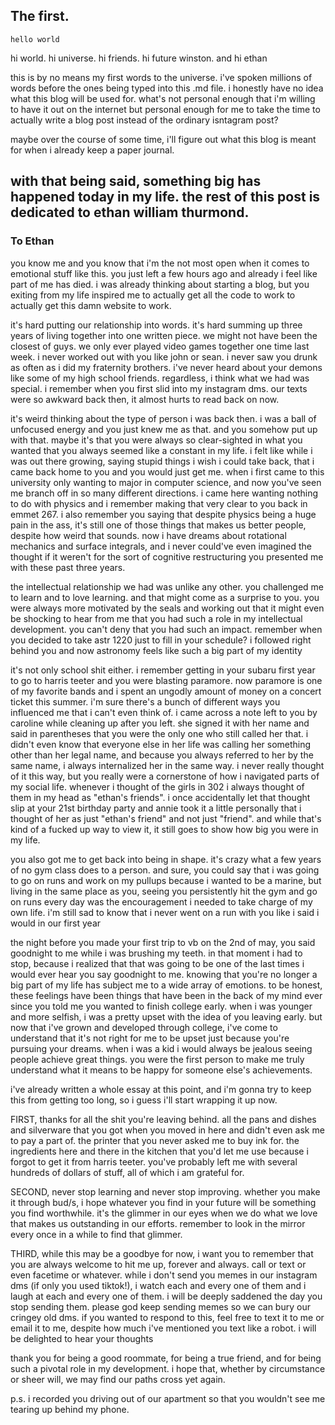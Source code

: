 ## The first.

`hello world`

hi world. hi universe. hi friends. hi future winston. and hi ethan

this is by no means my first words to the universe. i've spoken millions of words before the ones being typed into this .md file.
i honestly have no idea what this blog will be used for. what's not personal enough that i'm willing to have it out on the internet but personal enough for me to take the time to actually write a blog post instead of the ordinary isntagram post?

maybe over the course of some time, i'll figure out what this blog is meant for when i already keep a paper journal.

with that being said, something big has happened today in my life. the rest of this post is dedicated to ethan william thurmond.
---

### To Ethan

you know me and you know that i'm the not most open when it comes to emotional stuff like this. you just left a few hours ago and already i feel like part of me has died. i was already thinking about starting a blog, but you exiting from my life inspired me to actually get all the code to work to actually get this damn website to work. 

it's hard putting our relationship into words. it's hard summing up three years of living together into one written piece. we might not have been the closest of guys. we only ever played video games together one time last week. i never worked out with you like john or sean. i never saw you drunk as often as i did my fraternity brothers. i've never heard about your demons like some of my high school friends. regardless, i think what we had was special. i remember when you first slid into my instagram dms. our texts were so awkward back then, it almost hurts to read back on now.

it's weird thinking about the type of person i was back then. i was a ball of unfocused energy and you just knew me as that. and you somehow put up with that. maybe it's that you were always so clear-sighted in what you wanted that you always seemed like a constant in my life. i felt like while i was out there growing, saying stupid things i wish i could take back, that i came back home to you and you would just get me. when i first came to this university only wanting to major in computer science, and now you've seen me branch off in so many different directions. i came here wanting nothing to do with physics and i remember making that very clear to you back in emmet 267. i also remember you saying that despite physics being a huge pain in the ass, it's still one of those things that makes us better people, despite how weird that sounds. now i have dreams about rotational mechanics and surface integrals, and i never could've even imagined the thought if it weren't for the sort of cognitive restructuring you presented me with these past three years. 

the intellectual relationship we had was unlike any other. you challenged me to learn and to love learning. and that might come as a surprise to you. you were always more motivated by the seals and working out that it might even be shocking to hear from me that you had such a role in my intellectual development. you can't deny that you had such an impact. remember when you decided to take astr 1220 just to fill in your schedule? i followed right behind you and now astronomy feels like such a big part of my identity

it's not only school shit either. i remember getting in your subaru first year to go to harris teeter and you were blasting paramore. now paramore is one of my favorite bands and i spent an ungodly amount of money on a concert ticket this summer. i'm sure there's a bunch of different ways you influenced me that i can't even think of. i came across a note left to you by caroline while cleaning up after you left. she signed it with her name and said in parentheses that you were the only one who still called her that. i didn't even know that everyone else in her life was calling her something other than her legal name, and because you always referred to her by the same name, i always internalized her in the same way. i never really thought of it this way, but you really were a cornerstone of how i navigated parts of my social life. whenever i thought of the girls in 302 i always thought of them in my head as "ethan's friends". i once accidentally let that thought slip at your 21st birthday party and annie took it a little personally that i thought of her as just "ethan's friend" and not just "friend". and while that's kind of a fucked up way to view it, it still goes to show how big you were in my life. 

you also got me to get back into being in shape. it's crazy what a few years of no gym class does to a person. and sure, you could say that i was going to go on runs and work on my pullups because i wanted to be a marine, but living in the same place as you, seeing you persistently hit the gym and go on runs every day was the encouragement i needed to take charge of my own life. i'm still sad to know that i never went on a run with you like i said i would in our first year

the night before you made your first trip to vb on the 2nd of may, you said goodnight to me while i was brushing my teeth. in that moment i had to stop, because i realized that that was going to be one of the last times i would ever hear you say goodnight to me. knowing that you're no longer a big part of my life has subject me to a wide array of emotions. to be honest, these feelings have been things that have been in the back of my mind ever since you told me you wanted to finish college early. when i was younger and more selfish, i was a pretty upset with the idea of you leaving early. but now that i've grown and developed through college, i've come to understand that it's not right for me to be upset just because you're pursuing your dreams. when i was a kid i would always be jealous seeing people achieve great things. you were the first person to make me truly understand what it means to be happy for someone else's achievements.

i've already written a whole essay at this point, and i'm gonna try to keep this from getting too long, so i guess i'll start wrapping it up now.

FIRST, thanks for all the shit you're leaving behind. all the pans and dishes and silverware that you got when you moved in here and didn't even ask me to pay a part of. the printer that you never asked me to buy ink for. the ingredients here and there in the kitchen that you'd let me use because i forgot to get it from harris teeter. you've probably left me with several hundreds of dollars of stuff, all of which i am grateful for.

SECOND, never stop learning and never stop improving. whether you make it through bud/s, i hope whatever you find in your future will be something you find worthwhile. it's the glimmer in our eyes when we do what we love that makes us outstanding in our efforts. remember to look in the mirror every once in a while to find that glimmer.

THIRD, while this may be a goodbye for now, i want you to remember that you are always welcome to hit me up, forever and always. call or text or even facetime or whatever. while i don't send you memes in our instagram dms (if only you used tiktok!), i watch each and every one of them and i laugh at each and every one of them. i will be deeply saddened the day you stop sending them. please god keep sending memes so we can bury our cringey old dms. 
if you wanted to respond to this, feel free to text it to me or email it to me, despite how much i've mentioned you text like a robot. i will be delighted to hear your thoughts

thank you for being a good roommate, for being a true friend, and for being such a pivotal role in my development. i hope that, whether by circumstance or sheer will, we may find our paths cross yet again. 

p.s. i recorded you driving out of our apartment so that you wouldn't see me tearing up behind my phone.